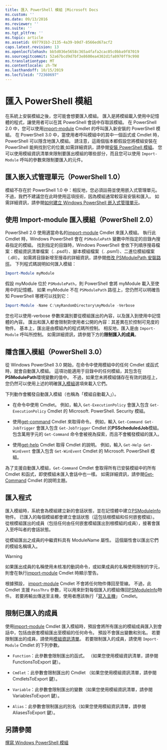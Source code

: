```yaml
---
title: 匯入 PowerShell 模組 |Microsoft Docs
ms.custom: ''
ms.date: 09/13/2016
ms.reviewer: ''
ms.suite: ''
ms.tgt_pltfrm: ''
ms.topic: article
ms.assetid: 697791b3-2135-4a39-b9d7-8566ed67acf2
caps.latest.revision: 13
ms.openlocfilehash: bb5d036e5658c365a4fafa2cac05c0bba9f87019
ms.sourcegitcommit: 52a67bcd9d7bf3e8600ea4302d1fa8970ff9c998
ms.translationtype: MT
ms.contentlocale: zh-TW
ms.lasthandoff: 10/15/2019
ms.locfileid: "72360697"
---
```

# <a name="importing-a-powershell-module"></a>匯入 PowerShell 模組

在系統上安裝模組之後，您可能會想要匯入模組。 匯入是將模組載入使用中記憶體的程式，讓使用者可以在其 PowerShell 會話中存取該模組。 在 PowerShell 2.0 中，您可以使用[import-module](/powershell/module/Microsoft.PowerShell.Core/Import-Module) Cmdlet 的呼叫匯入新安裝的 PowerShell 模組。 在 PowerShell 3.0 中，當使用者呼叫模組中的其中一個函式或 Cmdlet 時，PowerShell 可以隱含地匯入模組。 請注意，這兩個版本都假設您將模組安裝在 PowerShell 能夠找到它的位置;如需詳細資訊，請參閱[安裝 PowerShell 模組](./installing-a-powershell-module.md)。 您可以使用模組資訊清單來限制要匯出模組的哪些部分，而且您可以使用 `Import-Module` 呼叫的參數來限制要匯入的元件。

## <a name="importing-a-snap-in-powershell-10"></a>匯入嵌入式管理單元（PowerShell 1.0）

模組不存在於 PowerShell 1.0 中：相反地，您必須註冊並使用嵌入式管理單元。不過，我們不建議您在此時使用這項技術，因為模組通常較容易安裝和匯入。 如需詳細資訊，請參閱[如何建立 Windows PowerShell 嵌入式管理單元](../cmdlet/how-to-create-a-windows-powershell-snap-in.md)。

## <a name="importing-a-module-with-import-module-powershell-20"></a>使用 Import-module 匯入模組（PowerShell 2.0）

PowerShell 2.0 使用適當命名的[import-module](/powershell/module/Microsoft.PowerShell.Core/Import-Module) Cmdlet 來匯入模組。 執行此 Cmdlet 時，Windows PowerShell 會在 `PSModulePath` 變數中所指定的目錄內搜尋指定的模組。 找到指定的目錄時，Windows PowerShell 會依下列順序搜尋檔案：模組資訊清單檔案（. .psd1）、腳本模組檔案（. .psm1）、二進位模組檔案（.dll）。 如需將目錄新增至搜尋的詳細資訊，請參閱[修改 PSModulePath 安裝路徑](./modifying-the-psmodulepath-installation-path.md)。 下列程式碼說明如何匯入模組：

```powershell
Import-Module myModule
```

假設 myModule 位於 `PSModulePath`，則 PowerShell 會將 myModule 載入至使用中的記憶體。 如果 myModule 不在 `PSModulePath` 路徑上，您仍然可以明確告知 PowerShell 哪裡可以找到它：

```powershell
Import-Module -Name C:\myRandomDirectory\myModule -Verbose
```

您也可以使用-verbose 參數來識別要從模組匯出的內容，以及匯入到使用中記憶體的內容。 匯出和匯入都會限制對使用者公開的內容：其差異在於控制可見度的物件。 基本上，匯出是由模組內的程式碼所控制。 相反地，匯入是由 `Import-Module` 呼叫所控制。 如需詳細資訊，請參閱下方的**限制匯入的成員**。

## <a name="implicitly-importing-a-module-powershell-30"></a>隱含匯入模組（PowerShell 3.0）

從 Windows PowerShell 3.0 開始，在命令中使用模組中的任何 Cmdlet 或函式時，就會自動匯入模組。 這項功能適用于目錄中的任何模組，其包含在**PSModulePath**環境變數的值中。 不過，如果您未將模組儲存在有效的路徑上，您仍然可以使用上述的明確匯[入模組](/powershell/module/Microsoft.PowerShell.Core/Import-Module)選項來載入它們。

下列動作會觸發自動匯入模組（也稱為「模組自動載入」）。

- 在命令中使用 Cmdlet。 例如，輸入 `Get-ExecutionPolicy` 會匯入包含 `Get-ExecutionPolicy` Cmdlet 的 Microsoft. PowerShell. Security 模組。

- 使用[get-command](/powershell/module/Microsoft.PowerShell.Core/Get-Command) Cmdlet 來取得命令。  例如，輸入 `Get-Command Get-JobTrigger` 會匯入包含 `Get-JobTrigger` Cmdlet 的**PSScheduledJob**模組。 包含萬用字元的 `Get-Command` 命令會被視為探索，而且不會觸發模組的匯入。

- 使用[get-help](/powershell/module/Microsoft.PowerShell.Core/Get-Help) Cmdlet 取得 Cmdlet 的說明。 例如，輸入 `Get-Help Get-WinEvent` 會匯入包含 `Get-WinEvent` Cmdlet 的 Microsoft. PowerShell 模組。

為了支援自動匯入模組，`Get-Command` Cmdlet 會取得所有已安裝模組中的所有 Cmdlet 和函式，即使模組未匯入會話中也一樣。 如需詳細資訊，請參閱[Get-Command](/powershell/module/Microsoft.PowerShell.Core/Get-Command) Cmdlet 的說明主題。

## <a name="the-importing-process"></a>匯入程式

匯入模組時，系統會為模組建立新的會話狀態，並在記憶體中建立[PSModuleInfo](/dotnet/api/System.Management.Automation.PSModuleInfo)物件。 已匯入的每個模組都會建立會話狀態（這包括根模組和任何嵌套模組）。 從根模組匯出的成員（包括任何由任何嵌套模組匯出到根模組的成員），接著會匯入至呼叫者的會話狀態。

從模組匯出之成員的中繼資料具有 ModuleName 屬性。 這個屬性會以匯出它們的模組名稱填入。

> [!WARNING]
> 如果匯出成員的名稱使用未核准的動詞命令，或如果成員的名稱使用限制的字元，則會在執行[import-module](/powershell/module/Microsoft.PowerShell.Core/Import-Module) Cmdlet 時顯示警告。

根據預設， [import-module](/powershell/module/Microsoft.PowerShell.Core/Import-Module) Cmdlet 不會將任何物件傳回至管線。 不過，此 Cmdlet 支援 `PassThru` 參數，可以用來針對每個匯入的模組傳回[PSModuleInfo](/dotnet/api/System.Management.Automation.PSModuleInfo)物件。 若要將輸出傳送至主機，使用者應該執行「[寫入主機](/powershell/module/Microsoft.PowerShell.Utility/Write-Host)」 Cmdlet。

## <a name="restricting--the-members-that-are-imported"></a>限制已匯入的成員

使用[import-module](/powershell/module/Microsoft.PowerShell.Core/Import-Module) Cmdlet 匯入模組時，預設會將所有匯出的模組成員匯入到會話中，包括由嵌套模組匯出至模組的任何命令。 預設不會匯出變數和別名。 若要限制匯出的成員，請使用[模組資訊清單](./how-to-write-a-powershell-module-manifest.md)。 若要限制匯入的成員，請使用 `Import-Module` Cmdlet 的下列參數。

- `Function`：此參數會限制匯出的函式。 （如果您使用模組資訊清單，請參閱 FunctionsToExport 鍵）。

- `Cmdlet`：此參數會限制匯出的 Cmdlet （如果您使用模組資訊清單，請參閱 CmdletsToExport 鍵）。

- `Variable`：此參數會限制匯出的變數（如果您使用模組資訊清單，請參閱 VariablesToExport 鍵）。

- `Alias`：此參數會限制匯出的別名（如果您使用模組資訊清單，請參閱 AliasesToExport 鍵）。

## <a name="see-also"></a>另請參閱

[撰寫 Windows PowerShell 模組](./writing-a-windows-powershell-module.md)
